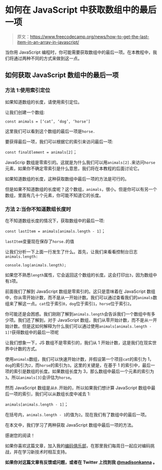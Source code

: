 # 如何在 JavaScript 中获取数组中的最后一项

> 原文：<https://www.freecodecamp.org/news/how-to-get-the-last-item-in-an-array-in-javascript/>

当你用 JavaScript 编程时，你可能需要获取数组中的最后一项。在本教程中，我们将通过两种不同的方式来做到这一点。

## 如何获取 JavaScript 数组中的最后一项

### 方法 1:使用索引定位

如果知道数组的长度，请使用索引定位。

让我们创建一个数组:

```
const animals = [‘cat’, ‘dog’, ‘horse’]
```

这里我们可以看到这个数组的最后一项是`horse.`

要获得最后一项，我们可以根据它的索引来访问最后一项:

`const finalElement = animals[2]`；

JavaScrip 数组是零索引的。这就是为什么我们可以用`animals[2].`来访问`horse`元素，如果你不确定零索引是什么意思，我们将在本教程的后面讨论它。

如果知道数组的长度，这种获取数组中最后一项的方法是可行的。

但是如果不知道数组的长度呢？这个数组，`animals`，很小。但是你可以有另一个数组，里面有几十个元素，你可能不知道它的长度。

### 方法 2:当你不知道数组长度时

在不知道数组长度的情况下，获取数组中的最后一项:

`const lastItem = animals[animals.length - 1]`；

`lastItem`变量现在保存了`horse.`的值

让我们分析一下上面一行发生了什么。首先，让我们来看看控制台日志`animals.length:`

`console.log(animals.length);`

如果您不熟悉`length`属性，它会返回这个数组的长度。这会打印出`3`，因为数组中有`3`项。

前面我们了解到 JavaScript 数组是零索引的。这只是意味着在 JavaScript 数组中，你从零开始计数，而不是从一开始计数。我们可以通过查看我们的`animals`数组来了解这一点。`cat`位于索引`0`，`dog`位于索引`1`，`horse`位于索引`2`。

你可能还是会困惑。我们刚刚了解到`animals.length`会告诉我们一个数组中有多少项。我们还了解到，对于 JavaScript 数组，我们从零开始计数，而不是从一开始计数。但是这如何解释为什么我们可以通过使用`animals[animals.length - 1]?`获得数组中的最后一项呢

让我们想象一下，JS 数组不是零索引的，我们从 1 开始计数，这是我们在现实世界中计数的方式。

使用`animals`数组，我们可以快速开始计数，并假设第一个项目`cat`的索引为 1，`dog`的索引为`2`，而`horse`的索引为`3`。这里的关键是，在基于 1 的索引中，最后一项的索引是数组的长度。如果数组长度为 3，那么数组中最后一个元素的索引为`3`。所以`animals[3]`会评估为`horse`。

然而 JavaScript 数组是从`0.`开始的，所以如果我们想计算 JavaScript 数组中最后一项的索引，我们可以从数组长度中减去 1:

`animals[animals.length - 1]`；

在括号内，`animals.length - 1`的值为`2`。现在我们有了数组中的最后一项。

在本文中，我们学习了两种获取 JavaScript 数组中最后一项的方法。

感谢您的阅读！

如果你喜欢这篇文章，加入我的[编码俱乐部](https://madisonkanna.us14.list-manage.com/subscribe/post?u=323fd92759e9e0b8d4083d008&id=033dfeb98f)，在那里我们每周日一起应对编码挑战，并在学习新技术时相互支持。

****如果你对这篇文章有反馈或问题，或者在 Twitter 上找到我 [@madisonkanna](https://twitter.com/Madisonkanna) 。****